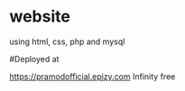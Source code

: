 # website

using html, css, php and mysql


#Deployed at

https://pramodofficial.epizy.com
Infinity free
